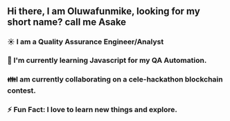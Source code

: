 ## Hi there, I am Oluwafunmike, looking for my short name? call me Asake

### ☀️ I am a Quality Assurance Engineer/Analyst
### 📖 I'm currently learning Javascript for my QA Automation.
### 👪I am currently collaborating on a cele-hackathon blockchain contest.
### ⚡ Fun Fact: I love to learn new things and explore.

